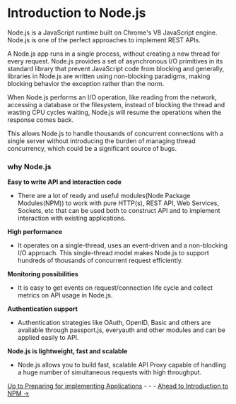 # Introduction to Node.js

Node.js is a JavaScript runtime built on Chrome's V8 JavaScript engine. 
Node.js is one of the perfect approaches to implement REST APIs.

A Node.js app runs in a single process, without creating a new thread for every request. Node.js provides a set of asynchronous I/O primitives in its standard library that prevent JavaScript code from blocking and generally, libraries in Node.js are written using non-blocking paradigms, making blocking behavior the exception rather than the norm.

When Node.js performs an I/O operation, like reading from the network, accessing a database or the filesystem, instead of blocking the thread and wasting CPU cycles waiting, Node.js will resume the operations when the response comes back.

This allows Node.js to handle thousands of concurrent connections with a single server without introducing the burden of managing thread concurrency, which could be a significant source of bugs.

### why Node.js

**Easy to write API and interaction code**
* There are a lot of ready and useful modules(Node Package Modules(NPM)) to work with pure HTTP(s), REST API, Web Services, Sockets, etc that can be used both to construct API and to implement interaction with existing applications.

**High performance**
* It operates on a single-thread, uses an event-driven and a non-blocking I/O approach. This single-thread model makes Node.js to support hundreds of thousands of concurrent request efficiently. 

**Monitoring possibilities**
* It is easy to get events on request/connection life cycle and collect metrics on API usage in Node.js.

**Authentication support**
* Authentication strategies like OAuth, OpenID, Basic and others are available through passport.js, everyauth and other modules and can be applied easily to API.

**Node.js is lightweight, fast and scalable**
* Node.js allows you to build fast, scalable API Proxy capable of handling a huge number of simultaneous requests with high throughput.  

[Up to Preparing for implementing Applications](../PreparingImplementing.md) - - - [Ahead to Introduction to NPM ->](../Introduction2Npm/Introduction2Npm.md)